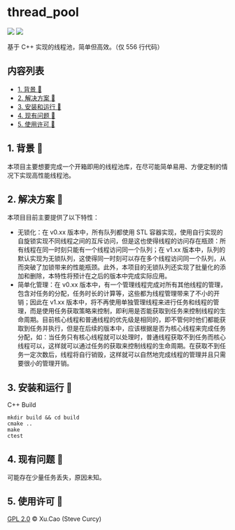 # thread_pool
[![](https://img.shields.io/badge/Author-Xu.Cao-lightgreen)](https://github.com/SteveCurcy) ![](https://img.shields.io/badge/Version-1.1.3-yellow)

基于 C++ 实现的线程池，简单但高效。（仅 556 行代码）

## 内容列表

- [1. 背景 :cookie:](#1-背景-cookie)
- [2. 解决方案 :candy:](#2-解决方案-candy)
- [3. 安装和运行 :birthday:](#3-安装和运行-birthday)
- [4. 现有问题 :sandwich:](#4-现有问题-sandwich)
- [5. 使用许可 :page_facing_up:](#5-使用许可-page_facing_up)

## 1. 背景 :cookie:
本项目主要想要完成一个开箱即用的线程池库，在尽可能简单易用、方便定制的情况下实现高性能线程池。

## 2. 解决方案 :candy:
本项目目前主要提供了以下特性：

- 无锁化：在 v0.xx 版本中，所有队列都使用 STL 容器实现，使用自行实现的自旋锁实现不同线程之间的互斥访问，但是这也使得线程的访问存在瓶颈：所有线程在同一时刻只能有一个线程访问同一个队列；在 v1.xx 版本中，队列的默认实现为无锁队列，这使得同一时刻可以存在多个线程访问同一个队列，从而突破了加锁带来的性能瓶颈。此外，本项目的无锁队列还实现了批量化的添加和删除，本特性将预计在之后的版本中完成实际应用。
- 简单化管理：在 v0.xx 版本中，有一个管理线程完成对所有其他线程的管理，包含对任务的分配，任务时长的计算等，这些都为线程管理带来了不小的开销；因此在 v1.xx 版本中，将不再使用单独管理线程来进行任务和线程的管理，而是使用任务获取策略来控制，即利用是否能获取到任务来控制线程的生命周期。目前核心线程和普通线程的优先级是相同的，即不管何时他们都能获取到任务并执行，但是在后续的版本中，应该根据是否为核心线程来完成任务分配，如：当任务只有核心线程就可以处理时，普通线程获取不到任务而核心线程可以，这样就可以通过任务的获取来控制线程的生命周期。在获取不到任务一定次数后，线程将自行销毁，这样就可以自然地完成线程的管理并且只需要很小的管理开销。

## 3. 安装和运行 :birthday:

C++ Build

```
mkdir build && cd build
cmake ..
make
ctest
```

## 4. 现有问题 :sandwich:
可能存在少量任务丢失，原因未知。

## 5. 使用许可 :page_facing_up:
[GPL 2.0](./LICENSE) &copy; Xu.Cao (Steve Curcy)
